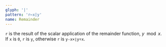 ```yaml
---
glyph: '|'
pattern: 'r←x|y'
name: Remainder
---
```


`r` is the result of the scalar application of the remainder function, $y \mod x$. If `x` is `0`, `r` is `y`, otherwise `r` is `y-x×⌊y÷x`.
